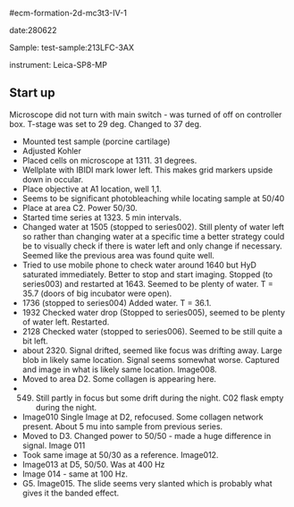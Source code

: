 #ecm-formation-2d-mc3t3-IV-1

date:280622

Sample:
test-sample:213LFC-3AX

instrument: Leica-SP8-MP

## Start up

Microscope did not turn with main switch - was turned of off on controller box.
T-stage was set to 29 deg. Changed to 37 deg.

* Mounted test sample (porcine cartilage)
* Adjusted Kohler
* Placed cells on microscope at 1311. 31 degrees.
* Wellplate with IBIDI mark lower left. This makes grid markers upside down in occular.
* Place objective at A1 location, well 1,1.
* Seems to be significant photobleaching while locating sample at 50/40
* Place at area C2. Power 50/30.
* Started time series at 1323. 5 min intervals.
* Changed water at 1505 (stopped to series002). Still plenty of water left so rather than changing water at a specific time a better strategy could be to visually check if there is water left and only change if necessary. Seemed like the previous area was found quite well.
* Tried to use mobile phone to check water around 1640 but HyD saturated immediately. Better to stop and start imaging. Stopped (to series003) and restarted at 1643. Seemed to be plenty of water. T = 35.7 (doors of big incubator were open).
* 1736 (stopped to series004) Added water. T = 36.1.
* 1932 Checked water drop (Stopped to series005), seemed to be plenty of water left. Restarted. 
* 2128 Checked water (stopped to series006). Seemed to be still quite a bit left.
* about 2320. Signal drifted, seemed like focus was drifting away. Large blob in likely same location. Signal seems somewhat worse. Captured and image in what is likely same location. Image008.
* Moved to area D2. Some collagen is appearing here.
* 0549. Still partly in focus but some drift during the night. C02 flask empty during the night.
* Image010 Single Image at D2, refocused. Some collagen network present. About 5 mu into sample from previous series.
* Moved to D3. Changed power to 50/50 - made a huge difference in signal. Image 011
* Took same image at 50/30 as a reference. Image012.
* Image013 at D5, 50/50. Was at 400 Hz
* Image 014 - same at 100 Hz.
* G5. Image015. The slide seems very slanted which is probably what gives it the banded effect. 
